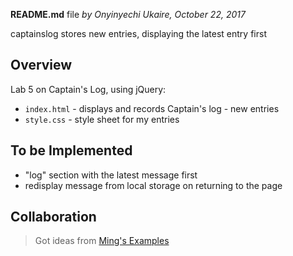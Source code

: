 **README.md** file
 _by Onyinyechi Ukaire, October 22, 2017_

  captainslog stores new entries, displaying the latest entry first

## Overview

Lab 5 on Captain's Log, using jQuery:
  * `index.html` - displays and records Captain's log - new entries
  * `style.css`  - style sheet for my entries

## To be Implemented
  * "log" section with the latest message first
  * redisplay message from local storage on returning to the page

## Collaboration
  > Got ideas from [Ming's Examples](https://github.com/tuftsdev/WebProgramming/tree/gh-pages/examples)